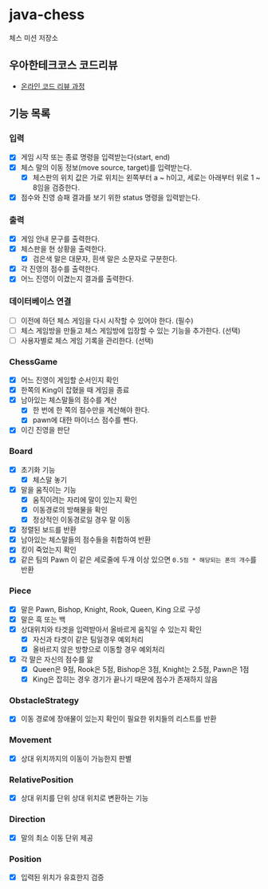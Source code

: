 # java-chess

체스 미션 저장소

## 우아한테크코스 코드리뷰

- [온라인 코드 리뷰 과정](https://github.com/woowacourse/woowacourse-docs/blob/master/maincourse/README.md)

## 기능 목록

### 입력

- [x] 게임 시작 또는 종료 명령을 입력받는다(start, end)
- [x] 체스 말의 이동 정보(move source, target)를 입력받는다.
    - [x] 체스판의 위치 값은 가로 위치는 왼쪽부터 a ~ h이고, 세로는 아래부터 위로 1 ~ 8임을 검증한다.
- [x] 점수와 진영 승패 결과를 보기 위한 status 명령을 입력받는다.

### 출력

- [x] 게임 안내 문구를 출력한다.
- [x] 체스판을 현 상황을 출력한다.
    - [x] 검은색 말은 대문자, 흰색 말은 소문자로 구분한다.
- [x] 각 진영의 점수를 출력한다.
- [x] 어느 진영이 이겼는지 결과를 출력한다.

### 데이터베이스 연결

- [ ] 이전에 하던 체스 게임을 다시 시작할 수 있어야 한다. (필수)
- [ ] 체스 게임방을 만들고 체스 게임방에 입장할 수 있는 기능을 추가한다. (선택)
- [ ] 사용자별로 체스 게임 기록을 관리한다. (선택)

### ChessGame

- [x] 어느 진영이 게임할 순서인지 확인
- [x] 한쪽의 King이 잡혔을 때 게임을 종료
- [x] 남아있는 체스말들의 점수를 계산
    - [x] 한 번에 한 쪽의 점수만을 계산해야 한다.
    - [x] pawn에 대한 마이너스 점수를 뺀다.
- [x] 이긴 진영을 판단

### Board

- [x] 초기화 기능
    - [x] 체스말 놓기
- [x] 말을 움직이는 기능
    - [x] 움직이려는 자리에 말이 있는지 확인
    - [x] 이동경로의 방해물을 확인
    - [x] 정상적인 이동경로일 경우 말 이동
- [x] 정렬된 보드를 반환
- [x] 남아있는 체스말들의 점수들을 취합하여 반환
- [x] 킹이 죽었는지 확인
- [x] 같은 팀의 Pawn 이 같은 세로줄에 두개 이상 있으면 `0.5점 * 해당되는 폰의 개수`를 반환

### Piece

- [X] 말은 Pawn, Bishop, Knight, Rook, Queen, King 으로 구성
- [X] 말은 흑 또는 백
- [X] 상대위치와 타겟을 입력받아서 올바르게 움직일 수 있는지 확인
    - [X] 자신과 타겟이 같은 팀일경우 예외처리
    - [X] 올바르지 않은 방향으로 이동할 경우 예외처리
- [x] 각 말은 자신의 점수를 앎
    - [x] Queen은 9점, Rook은 5점, Bishop은 3점, Knight는 2.5점, Pawn은 1점
    - [x] King은 잡히는 경우 경기가 끝나기 때문에 점수가 존재하지 않음

### ObstacleStrategy

- [x] 이동 경로에 장애물이 있는지 확인이 필요한 위치들의 리스트를 반환

### Movement

- [X] 상대 위치까지의 이동이 가능한지 판별

### RelativePosition

- [x] 상대 위치를 단위 상대 위치로 변환하는 기능

### Direction

- [x] 말의 최소 이동 단위 제공

### Position

- [x] 입력된 위치가 유효한지 검증


